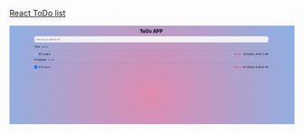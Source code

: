 [React ToDo list](https://github.com/liyincode/react-todo-list)

![React ToDo list](react-todo-list.png)

